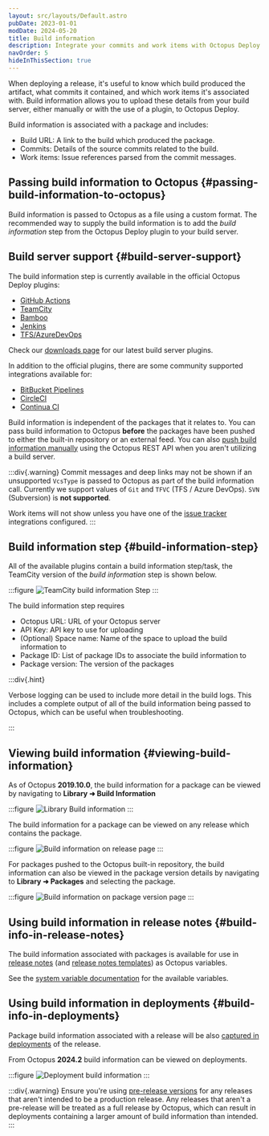 ```yaml
---
layout: src/layouts/Default.astro
pubDate: 2023-01-01
modDate: 2024-05-20
title: Build information
description: Integrate your commits and work items with Octopus Deploy.
navOrder: 5
hideInThisSection: true
---
```


When deploying a release, it's useful to know which build produced the artifact, what commits it contained, and which work items it's associated with. Build information allows you to upload these details from your build server, either manually or with the use of a plugin, to Octopus Deploy.

Build information is associated with a package and includes:

- Build URL: A link to the build which produced the package.
- Commits: Details of the source commits related to the build.
- Work items: Issue references parsed from the commit messages.

## Passing build information to Octopus {#passing-build-information-to-octopus}

Build information is passed to Octopus as a file using a custom format. The recommended way to supply the build information is to add the _build information_ step from the Octopus Deploy plugin to your build server.

## Build server support {#build-server-support}

The build information step is currently available in the official Octopus Deploy plugins:

- [GitHub Actions](/docs/packaging-applications/build-servers/github-actions) 
- [TeamCity](/docs/packaging-applications/build-servers/teamcity) 
- [Bamboo](/docs/packaging-applications/build-servers/bamboo)
- [Jenkins](/docs/packaging-applications/build-servers/jenkins) 
- [TFS/AzureDevOps](/docs/packaging-applications/build-servers/tfs-azure-devops)

Check our [downloads page](https://octopus.com/downloads) for our latest build server plugins.

In addition to the official plugins, there are some community supported integrations available for:
- [BitBucket Pipelines](https://bitbucket.org/octopusdeploy/octopus-cli-run/src/master)
- [CircleCI](https://circleci.com/developer/orbs/orb/octopus-samples/octo-exp)
- [Continua CI](/docs/packaging-applications/build-servers/continua-ci)

Build information is independent of the packages that it relates to. You can pass build information to Octopus **before** the packages have been pushed to either the built-in repository or an external feed. You can also [push build information manually](https://octopus.com/blog/manually-push-build-information-to-octopus) using the Octopus REST API when you aren't utilizing a build server.

:::div{.warning}
Commit messages and deep links may not be shown if an unsupported `VcsType` is passed to Octopus as part of the build information call. Currently we support values of `Git` and `TFVC` (TFS / Azure DevOps). `SVN` (Subversion) is **not supported**.

Work items will not show unless you have one of the [issue tracker](/docs/releases/issue-tracking) integrations configured.
:::

## Build information step {#build-information-step}

All of the available plugins contain a build information step/task, the TeamCity version of the _build information_ step is shown below. 

:::figure
![TeamCity build information Step](/docs/packaging-applications/build-servers/build-information/images/build-information-step.png)
:::

The build information step requires
- Octopus URL: URL of your Octopus server
- API Key: API key to use for uploading
- (Optional) Space name: Name of the space to upload the build information to
- Package ID: List of package IDs to associate the build information to
- Package version: The version of the packages

:::div{.hint}

Verbose logging can be used to include more detail in the build logs. This includes a complete output of all of the build information being passed to Octopus, which can be useful when troubleshooting.

:::

## Viewing build information {#viewing-build-information}

As of Octopus **2019.10.0**, the build information for a package can be viewed by navigating to **Library ➜ Build Information**

:::figure
![Library Build information](/docs/packaging-applications/build-servers/build-information/images/library-build-information-2.png)
:::

The build information for a package can be viewed on any release which contains the package.

:::figure
![Build information on release page](/docs/packaging-applications/build-servers/build-information/images/build-information-release-2.png)
:::

For packages pushed to the Octopus built-in repository, the build information can also be viewed in the package version details by navigating to **Library ➜ Packages** and selecting the package.

:::figure
![Build information on package version page](/docs/packaging-applications/build-servers/build-information/images/build-information-package-version-2.png)
:::

## Using build information in release notes {#build-info-in-release-notes}

The build information associated with packages is available for use in [release notes](/docs/releases/release-notes) (and [release notes templates](/docs/releases/release-notes/#templates)) as Octopus variables.

See the [system variable documentation](/docs/projects/variables/system-variables/#release-package-build-information) for the available variables.

## Using build information in deployments {#build-info-in-deployments}

Package build information associated with a release will be also [captured in deployments](/docs/releases/deployment-changes) of the release.

From Octopus **2024.2** build information can be viewed on deployments.

:::figure
![Deployment build information](/docs/packaging-applications/build-servers/build-information/images/deployment-build-information.png)
:::

:::div{.warning}
Ensure you're using [pre-release versions](/docs/releases/deployment-changes#versioning) for any releases that aren't intended to be a production release. Any releases that aren't a pre-release will be treated as a full release by Octopus, which can result in deployments containing a larger amount of build information than intended.
:::